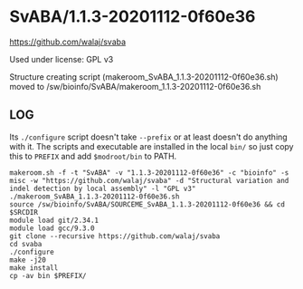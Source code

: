 SvABA/1.1.3-20201112-0f60e36
========================

<https://github.com/walaj/svaba>

Used under license:
GPL v3


Structure creating script (makeroom_SvABA_1.1.3-20201112-0f60e36.sh) moved to /sw/bioinfo/SvABA/makeroom_1.1.3-20201112-0f60e36.sh

LOG
---

Its `./configure` script doesn't take `--prefix` or at least doesn't do
anything with it. The scripts and executable are installed in the local `bin/`
so just copy this to `PREFIX` and add `$modroot/bin` to PATH.


    makeroom.sh -f -t "SvABA" -v "1.1.3-20201112-0f60e36" -c "bioinfo" -s misc -w "https://github.com/walaj/svaba" -d "Structural variation and indel detection by local assembly" -l "GPL v3"
    ./makeroom_SvABA_1.1.3-20201112-0f60e36.sh 
    source /sw/bioinfo/SvABA/SOURCEME_SvABA_1.1.3-20201112-0f60e36 && cd $SRCDIR
    module load git/2.34.1
    module load gcc/9.3.0
    git clone --recursive https://github.com/walaj/svaba
    cd svaba
    ./configure 
    make -j20
    make install
    cp -av bin $PREFIX/


